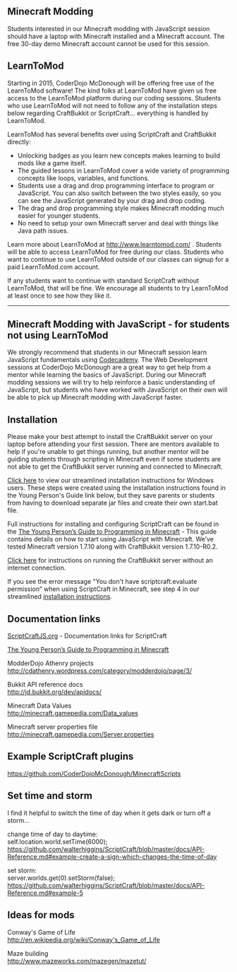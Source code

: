 ## Minecraft Modding
Students interested in our Minecraft modding with JavaScript session should have a laptop with Minecraft installed and a Minecraft account.  The free 30-day demo Minecraft account cannot be used for this session. 

## LearnToMod
Starting in 2015, CoderDojo McDonough will be offering free use of the LearnToMod software!  The kind folks at LearnToMod have given us free access to the LearnToMod platform during our coding sessions.  Students who use LearnToMod will not need to follow any of the installation steps below regarding CraftBukkit or ScriptCraft... everything is handled by LearnToMod.

LearnToMod has several benefits over using ScriptCraft and CraftBukkit directly:
* Unlocking badges as you learn new concepts makes learning to build mods like a game itself.
* The guided lessons in LearnToMod cover a wide variety of programming concepts like loops, variables, and functions.
* Students use a drag and drop programming interface to program or JavaScript.  You can also switch between the two styles easily, so you can see the JavaScript generated by your drag and drop coding.
* The drag and drop programming style makes Minecraft modding much easier for younger students.
* No need to setup your own Minecraft server and deal with things like Java path issues.

Learn more about LearnToMod at http://www.learntomod.com/ .  Students will be able to access LearnToMod for free during our class.  Students who want to continue to use LearnToMod outside of our classes can signup for a paid LearnToMod.com account.

If any students want to continue with standard ScriptCraft without LearnToMod, that will be fine.  We encourage all students to try LearnToMod at least once to see how they like it.

-----

## Minecraft Modding with JavaScript - for students not using LearnToMod
We strongly recommend that students in our Minecraft session learn JavaScript fundamentals using [Codecademy](http://www.codecademy.com/en/tracks/javascript).  The Web Development sessions at CoderDojo McDonough are a great way to get help from a mentor while learning the basics of JavaScript.  During our Minecraft modding sessions we will try to help reinforce a basic understanding of JavaScript, but students who have worked with JavaScript on their own will be able to pick up Minecraft modding with JavaScript faster.

## Installation

Please make your best attempt to install the CraftBukkit server on your laptop before attending your first session.  There are mentors available to help if you're unable to get things running, but another mentor will be guiding students through scripting in Minecraft even if  some students are not able to get the CraftBukkit server running and connected to Minecraft.

[Click here](Minecraft_ScriptCraft_Installation.md) to view our streamlined installation instructions for Windows users.  These steps were created using the installation instructions found in the Young Person's Guide link below, but they save parents or students from having to download separate jar files and create their own start.bat file.

Full instructions for installing and configuring ScriptCraft can be found in the [The Young Person’s Guide to Programming in Minecraft](https://github.com/walterhiggins/ScriptCraft/blob/master/docs/YoungPersonsGuideToProgrammingMinecraft.md#installation) - This guide contains details on how to start using JavaScript with Minecraft. We’ve tested Minecraft version 1.7.10 along with CraftBukkit version 1.7.10-R0.2. 

[Click here](Minecraft_ScriptCraft_Installation.md#run-craftbukkit-without-an-internet-connection) for instructions on running the CraftBukkit server without an internet connection.

If you see the error message "You don't have scriptcraft.evaluate permission” when using ScriptCraft in Minecraft, see step 4 in our streamlined [installation instructions](Minecraft_ScriptCraft_Installation.md).

## Documentation links

[ScriptCraftJS.org](http://www.ScriptCraftJS.org) - Documentation links for ScriptCraft

[The Young Person’s Guide to Programming in Minecraft](https://github.com/walterhiggins/ScriptCraft/blob/master/docs/YoungPersonsGuideToProgrammingMinecraft.md#installation)

ModderDojo Athenry projects  
http://cdathenry.wordpress.com/category/modderdojo/page/3/

Bukkit API reference docs  
http://jd.bukkit.org/dev/apidocs/

Minecraft Data Values  
http://minecraft.gamepedia.com/Data_values

Minecraft server properties file  
http://minecraft.gamepedia.com/Server.properties

## Example ScriptCraft plugins
https://github.com/CoderDojoMcDonough/MinecraftScripts

## Set time and storm

I find it helpful to switch the time of day when it gets dark or turn off a storm...

change time of day to daytime:  
self.location.world.setTime(6000);  
https://github.com/walterhiggins/ScriptCraft/blob/master/docs/API-Reference.md#example-create-a-sign-which-changes-the-time-of-day

set storm:  
server.worlds.get(0).setStorm(false);  
https://github.com/walterhiggins/ScriptCraft/blob/master/docs/API-Reference.md#example-5

## Ideas for mods

Conway's Game of Life  
http://en.wikipedia.org/wiki/Conway's_Game_of_Life

Maze building  
http://www.mazeworks.com/mazegen/mazetut/
